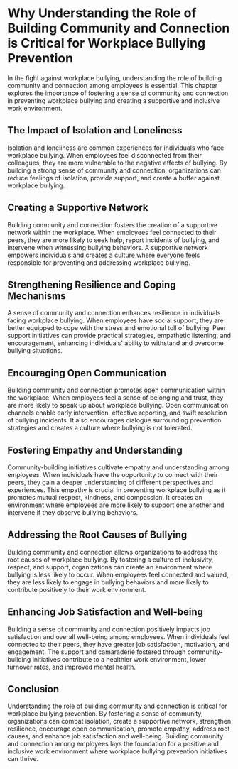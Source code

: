 Why Understanding the Role of Building Community and Connection is Critical for Workplace Bullying Prevention
========================================================================================================================

In the fight against workplace bullying, understanding the role of building community and connection among employees is essential. This chapter explores the importance of fostering a sense of community and connection in preventing workplace bullying and creating a supportive and inclusive work environment.

The Impact of Isolation and Loneliness
--------------------------------------

Isolation and loneliness are common experiences for individuals who face workplace bullying. When employees feel disconnected from their colleagues, they are more vulnerable to the negative effects of bullying. By building a strong sense of community and connection, organizations can reduce feelings of isolation, provide support, and create a buffer against workplace bullying.

Creating a Supportive Network
-----------------------------

Building community and connection fosters the creation of a supportive network within the workplace. When employees feel connected to their peers, they are more likely to seek help, report incidents of bullying, and intervene when witnessing bullying behaviors. A supportive network empowers individuals and creates a culture where everyone feels responsible for preventing and addressing workplace bullying.

Strengthening Resilience and Coping Mechanisms
----------------------------------------------

A sense of community and connection enhances resilience in individuals facing workplace bullying. When employees have social support, they are better equipped to cope with the stress and emotional toll of bullying. Peer support initiatives can provide practical strategies, empathetic listening, and encouragement, enhancing individuals' ability to withstand and overcome bullying situations.

Encouraging Open Communication
------------------------------

Building community and connection promotes open communication within the workplace. When employees feel a sense of belonging and trust, they are more likely to speak up about workplace bullying. Open communication channels enable early intervention, effective reporting, and swift resolution of bullying incidents. It also encourages dialogue surrounding prevention strategies and creates a culture where bullying is not tolerated.

Fostering Empathy and Understanding
-----------------------------------

Community-building initiatives cultivate empathy and understanding among employees. When individuals have the opportunity to connect with their peers, they gain a deeper understanding of different perspectives and experiences. This empathy is crucial in preventing workplace bullying as it promotes mutual respect, kindness, and compassion. It creates an environment where employees are more likely to support one another and intervene if they observe bullying behaviors.

Addressing the Root Causes of Bullying
--------------------------------------

Building community and connection allows organizations to address the root causes of workplace bullying. By fostering a culture of inclusivity, respect, and support, organizations can create an environment where bullying is less likely to occur. When employees feel connected and valued, they are less likely to engage in bullying behaviors and more likely to contribute positively to their work environment.

Enhancing Job Satisfaction and Well-being
-----------------------------------------

Building a sense of community and connection positively impacts job satisfaction and overall well-being among employees. When individuals feel connected to their peers, they have greater job satisfaction, motivation, and engagement. The support and camaraderie fostered through community-building initiatives contribute to a healthier work environment, lower turnover rates, and improved mental health.

Conclusion
----------

Understanding the role of building community and connection is critical for workplace bullying prevention. By fostering a sense of community, organizations can combat isolation, create a supportive network, strengthen resilience, encourage open communication, promote empathy, address root causes, and enhance job satisfaction and well-being. Building community and connection among employees lays the foundation for a positive and inclusive work environment where workplace bullying prevention initiatives can thrive.
